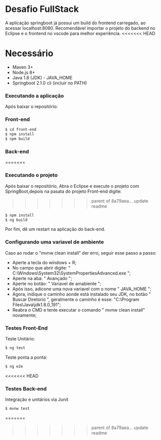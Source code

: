 # Desafio FullStack
A aplicação springboot já possui um build do frontend carregado, ao acessar localhost:8080. Recomendável importar o projeto do backend no Eclipse e o frontend no vscode para melhor experiência.
<<<<<<< HEAD
# Necessário
- Maven 3+
- Node.js 8+
- Java 1.8 (JDK) - JAVA_HOME
- Springboot 2.1.0 cli (incluir no PATH)

### Executando a aplicação
Após baixar o repositório:
### Front-end
```sh
$ cd front-end
$ npm install
$ npm build
```
### Back-end
=======

### Executando o projeto
Após baixar o repositório,
Abra o Eclipse e execute o projeto com SpringBoot,depois na pasata do projeto Front-end digite:
>>>>>>> parent of 8a79aea... update readme
```sh
$ npm install
$ ng build
```
Por fim, dê um restart na aplicação do back-end.

### Configurando uma variavel de ambiente
Caso ao rodar o "mvnw clean install" der erro, seguir esse passo a passo:

- Aperte a tecla do windows + R;
- No campo que abrir digite: " C:\Windows\System32\SystemPropertiesAdvanced.exe ";
- Aperte na aba: " Avançado ";
- Aperte no botão: " Variavel de amabiente ";
- Após isso, adicone uma nova variavel com o nome " JAVA_HOME ";
- Agora, indique o caminho aonde está instalado seu JDK, no botão " Buscar Diretorio ", geralmente o caminho é esse: "C:\Program Files\Java\jdk1.8.0_191";
- Reabra o CMD e tente executar o comando " mvnw clean install" novamente;
 

### Testes Front-End
Teste Unitário: 
```sh
$ ng test
```
Teste ponta a ponta:
```sh
$ ng e2e
```
<<<<<<< HEAD

### Testes Back-end

Integração e unitários via Junit
```sh
$ mvnw test
```


=======
>>>>>>> parent of 8a79aea... update readme
